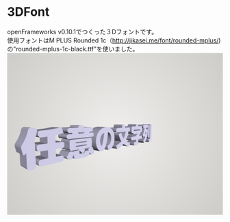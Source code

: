 # 3DFont
openFrameworks v0.10.1でつくった３Dフォントです。<br>
使用フォントはM PLUS Rounded 1c（<a href = "http://jikasei.me/font/rounded-mplus/">http://jikasei.me/font/rounded-mplus/</a>)の"rounded-mplus-1c-black.ttf"を使いました。<br>
<img src ="https://raw.githubusercontent.com/yuyurigi/3DFont/master/20190318205101%23%23.png">
